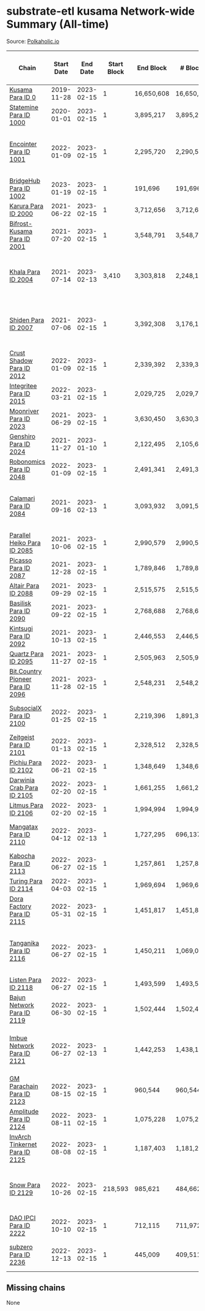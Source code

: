 # substrate-etl kusama Network-wide Summary (All-time)

Source: [Polkaholic.io](https://polkaholic.io)


| Chain            | Start Date | End Date | Start Block | End Block | # Blocks | # Missing | # Addresses with Balances | Crawling Status |
| ---------------- | ---------- | ---------| ----------- | --------- | -------- | --------- | ------------------------- | --------------- |
| [Kusama Para ID 0](/kusama/0-kusama) | 2019-11-28 | 2023-02-15 | 1 | 16,650,608 | 16,650,579 | 29 (0.00%) | 283,284 |  |
| [Statemine Para ID 1000](/kusama/1000-statemine) | 2020-01-01 | 2023-02-15 | 1 | 3,895,217 | 3,895,202 | 15 (0.00%) | 51,965 |  |
| [Encointer Para ID 1001](/kusama/1001-encointer) | 2022-01-09 | 2023-02-15 | 1 | 2,295,720 | 2,290,531 | 5,189 (0.23%) | 922 | Only partial index available: Old Decoding issues |
| [BridgeHub Para ID 1002](/kusama/1002-bridgehub) | 2023-01-19 | 2023-02-15 | 1 | 191,696 | 191,696 |   | 4 |  |
| [Karura Para ID 2000](/kusama/2000-karura) | 2021-06-22 | 2023-02-15 | 1 | 3,712,656 | 3,712,656 |   | 94,843 |  |
| [Bifrost-Kusama Para ID 2001](/kusama/2001-bifrost-ksm) | 2021-07-20 | 2023-02-15 | 1 | 3,548,791 | 3,548,788 | 3 (0.00%) | 101,284 |  |
| [Khala Para ID 2004](/kusama/2004-khala) | 2021-07-14 | 2023-02-13 | 3,410 | 3,303,818 | 2,248,152 | 994,174 (30.09%) | 23,365 | Only partial index available: Old Decoding issues |
| [Shiden Para ID 2007](/kusama/2007-shiden) | 2021-07-06 | 2023-02-15 | 1 | 3,392,308 | 3,176,131 | 216,177 (6.37%) | 636,637 | Only partial index available: Old Decoding issues |
| [Crust Shadow Para ID 2012](/kusama/2012-shadow) | 2022-01-09 | 2023-02-15 | 1 | 2,339,392 | 2,339,392 |   | 2,458 |  |
| [Integritee Para ID 2015](/kusama/2015-integritee) | 2022-03-21 | 2023-02-15 | 1 | 2,029,725 | 2,029,725 |   | 12,935 |  |
| [Moonriver Para ID 2023](/kusama/2023-moonriver) | 2021-06-29 | 2023-02-15 | 1 | 3,630,450 | 3,630,392 | 58 (0.00%) | 585,457 |  |
| [Genshiro Para ID 2024](/kusama/2024-genshiro) | 2021-11-27 | 2023-01-10 | 1 | 2,122,495 | 2,105,611 | 16,884 (0.80%) | 25 |  |
| [Robonomics Para ID 2048](/kusama/2048-robonomics) | 2022-01-09 | 2023-02-15 | 1 | 2,491,341 | 2,491,341 |   | 3,090 |  |
| [Calamari Para ID 2084](/kusama/2084-calamari) | 2021-09-16 | 2023-02-13 | 1 | 3,093,932 | 3,091,518 | 2,414 (0.08%) | 35,241 | Only partial index available: Archive node unavailable |
| [Parallel Heiko Para ID 2085](/kusama/2085-parallel-heiko) | 2021-10-06 | 2023-02-15 | 1 | 2,990,579 | 2,990,572 | 7 (0.00%) | 24,244 |  |
| [Picasso Para ID 2087](/kusama/2087-picasso) | 2021-12-28 | 2023-02-15 | 1 | 1,789,846 | 1,789,846 |   | 2,509 |  |
| [Altair Para ID 2088](/kusama/2088-altair) | 2021-09-29 | 2023-02-15 | 1 | 2,515,575 | 2,515,573 | 2 (0.00%) | 29,419 |  |
| [Basilisk Para ID 2090](/kusama/2090-basilisk) | 2021-09-22 | 2023-02-15 | 1 | 2,768,688 | 2,768,686 | 2 (0.00%) | 17,773 |  |
| [Kintsugi Para ID 2092](/kusama/2092-kintsugi) | 2021-10-13 | 2023-02-15 | 1 | 2,446,553 | 2,446,545 | 8 (0.00%) | 16,064 |  |
| [Quartz Para ID 2095](/kusama/2095-quartz) | 2021-11-27 | 2023-02-15 | 1 | 2,505,963 | 2,505,963 |   | 75,188 |  |
| [Bit.Country Pioneer Para ID 2096](/kusama/2096-bitcountrypioneer) | 2021-11-28 | 2023-02-15 | 1 | 2,548,231 | 2,548,231 |   | 24,795 |  |
| [SubsocialX Para ID 2100](/kusama/2100-subsocialx) | 2022-01-25 | 2023-02-15 | 1 | 2,219,396 | 1,891,388 | 50,950 (2.30%) | 34,271 | Only partial index available: Onboarding |
| [Zeitgeist Para ID 2101](/kusama/2101-zeitgeist) | 2022-01-13 | 2023-02-15 | 1 | 2,328,512 | 2,328,512 |   | 15,433 |  |
| [Pichiu Para ID 2102](/kusama/2102-pichiu) | 2022-06-21 | 2023-02-15 | 1 | 1,348,649 | 1,348,649 |   | 1,148 |  |
| [Darwinia Crab Para ID 2105](/kusama/2105-crab) | 2022-02-20 | 2023-02-15 | 1 | 1,661,255 | 1,661,255 |   | 52 |  |
| [Litmus Para ID 2106](/kusama/2106-litmus) | 2022-02-20 | 2023-02-15 | 1 | 1,994,994 | 1,994,994 |   | 13,904 |  |
| [Mangatax Para ID 2110](/kusama/2110-mangatax) | 2022-04-12 | 2023-02-13 | 1 | 1,727,295 | 696,137 | 1,031,158 (59.70%) | 1,674 | Only partial index available: Onboarding |
| [Kabocha Para ID 2113](/kusama/2113-kabocha) | 2022-06-27 | 2023-02-15 | 1 | 1,257,861 | 1,257,861 |   | 13,236 |  |
| [Turing Para ID 2114](/kusama/2114-turing) | 2022-04-03 | 2023-02-15 | 1 | 1,969,694 | 1,969,694 |   | 7,560 |  |
| [Dora Factory Para ID 2115](/kusama/2115-dorafactory) | 2022-05-31 | 2023-02-15 | 1 | 1,451,817 | 1,451,817 |   | 373 |  |
| [Tanganika Para ID 2116](/kusama/2116-tanganika) | 2022-06-27 | 2023-02-15 | 1 | 1,450,211 | 1,069,027 | 2,451 (0.17%) | 3,213 | Only partial index available: Archive node unavailable |
| [Listen Para ID 2118](/kusama/2118-listen) | 2022-06-27 | 2023-02-15 | 1 | 1,493,599 | 1,493,599 |   | 2,053 |  |
| [Bajun Network Para ID 2119](/kusama/2119-bajun) | 2022-06-30 | 2023-02-15 | 1 | 1,502,444 | 1,502,444 |   | 4,637 |  |
| [Imbue Network Para ID 2121](/kusama/2121-imbue) | 2022-06-27 | 2023-02-13 | 1 | 1,442,253 | 1,438,155 | 4,098 (0.28%) | 336 | Only partial index available: Archive node unavailable |
| [GM Parachain Para ID 2123](/kusama/2123-gm) | 2022-08-15 | 2023-02-15 | 1 | 960,544 | 960,544 |   | 9,101 |  |
| [Amplitude Para ID 2124](/kusama/2124-amplitude) | 2022-08-11 | 2023-02-15 | 1 | 1,075,228 | 1,075,228 |   | 728 |  |
| [InvArch Tinkernet Para ID 2125](/kusama/2125-tinkernet) | 2022-08-08 | 2023-02-15 | 1 | 1,187,403 | 1,181,265 | 6,138 (0.52%) | 6,306 |  |
| [Snow Para ID 2129](/kusama/2129-snow) | 2022-10-26 | 2023-02-15 | 218,593 | 985,621 | 484,662 | 91,926 (9.33%) | 5,499 | Only partial index available: Archive node unavailable |
| [DAO IPCI Para ID 2222](/kusama/2222-daoipci) | 2022-10-10 | 2023-02-15 | 1 | 712,115 | 711,972 | 143 (0.02%) | 890 |  |
| [subzero Para ID 2236](/kusama/2236-subzero) | 2022-12-13 | 2023-02-15 | 1 | 445,009 | 409,511 | 35,498 (7.98%) | 9 | Only partial index available: Onboarding |

## Missing chains


None

